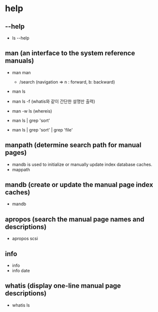 # help

## --help

- ls --help

## man (an interface to the system reference manuals)

- man man
  - /search (navigation => n : forward, b: backward)

- man ls
- man ls -f (whatis와 같이 간단한 설명만 출력)
- man -w ls (whereis)
- man ls | grep 'sort'
- man ls | grep 'sort' | grep 'file'

## manpath (determine search path for manual pages)

- mandb is used to initialize or manually update index database caches.
- mappath

## mandb (create or update the manual page index caches)

- mandb

## apropos (search the manual page names and descriptions)

- apropos scsi

## info

- info
- info date

## whatis (display one-line manual page descriptions)

- whatis ls
